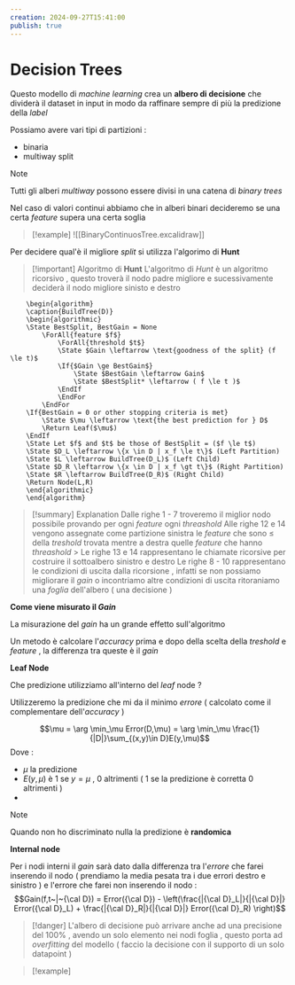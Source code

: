 ```yaml
---
creation: 2024-09-27T15:41:00
publish: true
---
```

# Decision Trees

Questo modello di *machine learning* crea un **albero di decisione** che dividerà il dataset in input in modo da raffinare sempre di più la predizione della *label* 

Possiamo avere vari tipi di partizioni :
+ binaria
+ multiway split

>[!note] 
>Tutti gli alberi *multiway* possono essere divisi in una catena di *binary trees* 

Nel caso di valori continui abbiamo che in alberi binari decideremo se una certa *feature* supera una certa soglia 

>[!example] 
![[BinaryContinuosTree.excalidraw]]

Per decidere qual'è il migliore *split* si utilizza l'algorimo di **Hunt**

>[!important] Algoritmo di **Hunt**
>L'algoritmo di *Hunt* è un algoritmo ricorsivo , questo troverà il nodo padre migliore e sucessivamente deciderà il nodo migliore sinisto e destro

```pseudo
	\begin{algorithm}
	\caption{BuildTree(D)}
	\begin{algorithmic}
	\State BestSplit, BestGain = None
		\ForAll{feature $f$}
			\ForAll{threshold $t$}
			\State $Gain \leftarrow \text{goodness of the split} (f \le t)$
			\If{$Gain \ge BestGain$}
				\State $BestGain \leftarrow Gain$
				\State $BestSplit* \leftarrow ( f \le t )$
            \EndIf
            \EndFor
        \EndFor
    \If{BestGain = 0 or other stopping criteria is met}
	    \State $\mu \leftarrow \text{the best prediction for } D$
	    \Return Leaf($\mu$)
    \EndIf
    \State Let $f$ and $t$ be those of BestSplit = ($f \le t$)
    \State $D_L \leftarrow \{x \in D | x_f \le t\}$ (Left Partition)
    \State $L \leftarrow BuildTree(D_L)$ (Left Child)
    \State $D_R \leftarrow \{x \in D | x_f \gt t\}$ (Right Partition) 
    \State $R \leftarrow BuildTree(D_R)$ (Right Child)
    \Return Node(L,R)
	\end{algorithmic}
	\end{algorithm}
```

>[!summary] Explanation
>Dalle righe 1 - 7 troveremo il miglior nodo possibile provando per ogni *feature* ogni *threashold* 
>Alle righe 12 e 14 vengono assegnate come partizione sinistra le *feature* che sono $\le$ della *treshold* trovata mentre a destra quelle *feature* che hanno *threashold* $\gt$
>Le righe 13 e 14 rappresentano le chiamate ricorsive per costruire il sottoalbero sinistro e destro 
>Le righe 8 - 10 rappresentano le condizioni di uscita dalla ricorsione , infatti se non possiamo migliorare il *gain* o incontriamo altre condizioni di uscita ritoraniamo una *foglia* dell'albero ( una decisione )
>

**Come viene misurato il *Gain***

La misurazione del *gain* ha un grande effetto sull'algoritmo 

Un metodo è calcolare l'*accuracy* prima e dopo della scelta della *treshold* e *feature* , la differenza tra queste è il *gain*  

**Leaf Node**

Che predizione utilizziamo all'interno del *leaf* node ? 

Utilizzeremo la predizione che mi da il minimo *errore* ( calcolato come il complementare dell'*accuracy* )

$$\mu = \arg \min_\mu Error(D,\mu) = \arg \min_\mu \frac{1}{|D|}\sum_{(x,y)\in D}E(y,\mu)$$
Dove : 
+ $\mu$ la predizione
+ $E(y,\mu)$ è $1$ se $y=\mu$ , $0$ altrimenti ( $1$ se la predizione è corretta $0$ altrimenti )
+ 
>[!note] 
>Quando non ho discriminato nulla la predizione è **randomica**

**Internal node**

Per i nodi interni il *gain* sarà dato dalla differenza tra l'*errore* che farei inserendo il nodo ( prendiamo la media pesata tra i due errori destro e sinistro ) e l'errore che farei non inserendo il nodo :
$$Gain(f,t~|~{\cal D}) = Error({\cal D}) - \left(\frac{|{\cal D}_L|}{|{\cal D}|} Error({\cal D}_L) + \frac{|{\cal D}_R|}{|{\cal D}|} Error({\cal D}_R) \right)$$

>[!danger] 
>L'albero di decisione può arrivare anche ad una precisione del 100% , avendo un solo elemento nei nodi foglia , questo porta ad *overfitting* del modello ( faccio la decisione con il supporto di un solo datapoint )

>[!example] 
